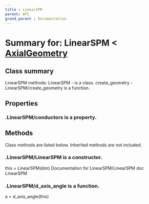 ```yaml
---
title : LinearSPM
parent: API
grand_parent : Documentation
---
```

# Summary for: **LinearSPM**  < [AxialGeometry](AxialGeometry.html)

## Class summary

LinearSPM methods:
LinearSPM - is a class.
create_geometry - LinearSPM/create_geometry is a function.

## Properties

### .LinearSPM/**conductors** is a property.


## Methods

Class methods are listed below. Inherited methods are not included.

### .**LinearSPM**/LinearSPM is a constructor.
this = LinearSPM(dim)
Documentation for LinearSPM/LinearSPM
doc LinearSPM

### .LinearSPM/**d_axis_angle** is a function.
a = d_axis_angle(this)


